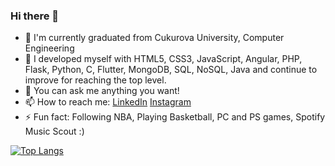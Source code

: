 ### Hi there 👋

- 🔭 I'm currently graduated from Cukurova University, Computer Engineering
- 🌱 I developed myself with HTML5, CSS3, JavaScript, Angular, PHP, Flask, Python, C, Flutter, MongoDB, SQL, NoSQL, Java and continue to improve for reaching the top level.
- 💬 You can ask me anything you want!
- 📫 How to reach me: [LinkedIn](https://www.linkedIn.com/in/mustafakemalceliks) [Instagram](https://www.instagram.com/musttkemal/)
- ⚡ Fun fact: Following NBA, Playing Basketball, PC and PS games, Spotify Music Scout :)
<p align="center">
 
 [![Top Langs](https://github-readme-stats.vercel.app/api/top-langs/?username=mkceliks&layout=compact)](https://github.com/anuraghazra/github-readme-stats)
 
</p>

